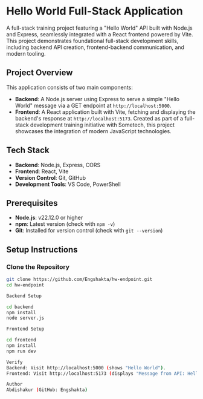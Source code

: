 # Hello World Full-Stack Application
A full-stack training project featuring a "Hello World" API built with Node.js and Express, seamlessly integrated with a React frontend powered by Vite. This project demonstrates foundational full-stack development skills, including backend API creation, frontend-backend communication, and modern tooling.

## Project Overview
This application consists of two main components:
- **Backend**: A Node.js server using Express to serve a simple "Hello World" message via a GET endpoint at `http://localhost:5000`.
- **Frontend**: A React application built with Vite, fetching and displaying the backend's response at `http://localhost:5173`.
Created as part of a full-stack development training initiative with Sometech, this project showcases the integration of modern JavaScript technologies.

## Tech Stack
- **Backend**: Node.js, Express, CORS
- **Frontend**: React, Vite
- **Version Control**: Git, GitHub
- **Development Tools**: VS Code, PowerShell

## Prerequisites
- **Node.js**: v22.12.0 or higher
- **npm**: Latest version (check with `npm -v`)
- **Git**: Installed for version control (check with `git --version`)

## Setup Instructions
### Clone the Repository
```bash
git clone https://github.com/Engshakta/hw-endpoint.git
cd hw-endpoint

Backend Setup

cd backend
npm install
node server.js

Frontend Setup

cd frontend
npm install
npm run dev

Verify
Backend: Visit http://localhost:5000 (shows "Hello World").
Frontend: Visit http://localhost:5173 (displays "Message from API: Hello World").

Author
Abdishakur (GitHub: Engshakta)

